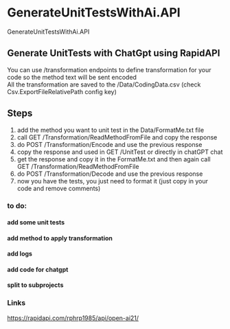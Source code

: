 # GenerateUnitTestsWithAi.API
GenerateUnitTestsWithAi.API

## Generate UnitTests with ChatGpt using RapidAPI

You can use /transformation endpoints to define transformation for your code so the method text will be sent encoded<br />
All the transformation are saved to the /Data/CodingData.csv (check Csv.ExportFileRelativePath config key)

## Steps
1. add the method you want to unit test in the Data/FormatMe.txt file
1. call GET /Transformation/ReadMethodFromFile and copy the response
1. do POST /Transformation/Encode and use the previous response
1. copy the response and used in GET /UnitTest or directly in chatGPT chat
1. get the response and copy it in the FormatMe.txt and then again call GET /Transformation/ReadMethodFromFile
1. do POST /Transformation/Decode and use the previous response
1. now you have the tests, you just need to format it (just copy in your code and remove comments)

### to do:
#### add some unit tests
#### add method to apply transformation
#### add logs
#### add code for chatgpt
#### split to subprojects

### Links
https://rapidapi.com/rphrp1985/api/open-ai21/